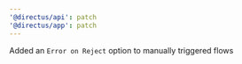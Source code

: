 ```yaml
---
'@directus/api': patch
'@directus/app': patch
---
```


Added an `Error on Reject` option to manually triggered flows

